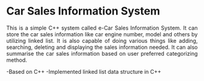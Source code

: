 # Car Sales Information System

<p align="justify">
This is a simple C++ system called e-Car Sales Information System. It can store the car sales information like car engine number, model and others by utilizing linked list.  It is also capable of doing various things like adding, searching, deleting and displaying the sales information needed. It can also summarise the car sales information based on user preferred categorizing method.
</p>

-Based on C++
-Implemented linked list data structure in C++
